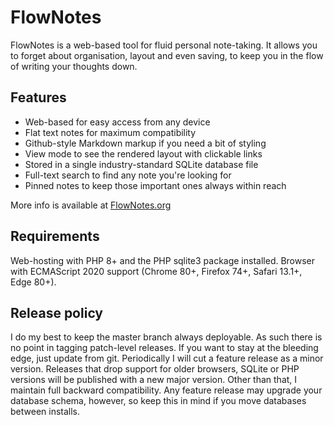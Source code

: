 # FlowNotes

FlowNotes is a web-based tool for fluid personal note-taking. It allows you to
forget about organisation, layout and even saving, to keep you in the flow of
writing your thoughts down.

## Features
* Web-based for easy access from any device
* Flat text notes for maximum compatibility
* Github-style Markdown markup if you need a bit of styling
* View mode to see the rendered layout with clickable links
* Stored in a single industry-standard SQLite database file
* Full-text search to find any note you're looking for
* Pinned notes to keep those important ones always within reach

More info is available at [FlowNotes.org](https://flownotes.org)

## Requirements

Web-hosting with PHP 8+ and the PHP sqlite3 package installed.
Browser with ECMAScript 2020 support (Chrome 80+, Firefox 74+, Safari 13.1+, Edge 80+).

## Release policy

I do my best to keep the master branch always deployable. As such there is no
point in tagging patch-level releases. If you want to stay at the bleeding edge,
just update from git. Periodically I will cut a feature release as a minor
version. Releases that drop support for older browsers, SQLite or PHP versions will
be published with a new major version. Other than that, I maintain full backward
compatibility. Any feature release may upgrade your database schema, however, so
keep this in mind if you move databases between installs.

